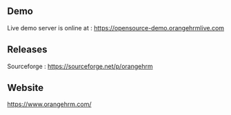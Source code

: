 ## Demo

Live demo server is online at : https://opensource-demo.orangehrmlive.com
## Releases

Sourceforge : https://sourceforge.net/p/orangehrm

## Website

https://www.orangehrm.com/